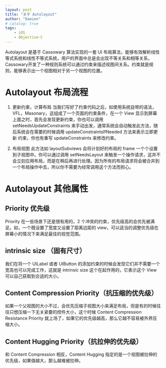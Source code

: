 ```yaml
---
layout: post
title: "关于 Autolayout"
author: "Damien"
# catalog: true
tags:
    - iOS
    - Objective-C
--- 
```


 
Autolayout 是基于 Cassowary 算法实现的一套 UI 布局算法，能够有效解析线性等式系统和线性不等式系统，用户的界面中总是会出现不等关系和相等关系，Cassowary开发了一种规则系统可以通过约束来描述视图间关系。约束就是规则，能够表示出一个视图相对于另一个视图的位置。

# Autolayout 布局流程
1. 更新约束，计算布局
当我们写好了约束代码之后，如使用系统自带的语法，VFL，Masonary，这组成了一个页面的约束条件，在一个 View 显示到屏幕上面之时，首先会发现更新约束，你也可以调用 setNeedsUpdateConstraints 来手动出发，通常系统会自动触发此方法，随后系统会在需要的时候调用 updateConstraintsIfNeeded 方法来表示立即更新 约束，你也有重写 updateConstraints 来修改约束。

2. 布局视图
此方法如 layoutSubviews 会将计划好的布局的 frame 一个个设置到子视图中。你可以通过调用 setNeedsLayout 来触发一个操作请求，这并不会立刻应用布局，而是在稍后再进行处理。因为所有的布局请求将会被合并到一个布局操作中去，所以你不需要为经常调用这个方法而担心。

# Autolayout 其他属性

## Priority 优先级
Priority 在一些场景下还是很有用的，2 个冲突的约束，优先级高的会优先被满足。如，一个既设置了宽度又设置了距离边距的 view，可以适当的调整优先级在屏幕小的情况下来满足最佳的视觉范围。

## intrinsic size （固有尺寸）
我们在将一个 UILabel 或者 UIButton 的添加约束的时候会发现它们并不需要一个宽高也可以完成工作，这就是 intrinsic size 这个在起作用的，它表示这个 View 可以自己获取到合适的大小。

## Content Compression Priority（抗压缩的优先级）
如果一个父视图的大小不过，会优先压缩子视图大小来满足布局，但是有的时候往往只想压缩一下无关紧要的控件大小，这个时候 Content Compression Resistance Priority 就上场了，如果它的优先级越高，那么它越不容易被外界压缩大小。

## Content Hugging Priority（抗拉伸的优先级）
和 Content Compression 相反，Content Hugging 指定的是一个视图被拉伸的优先级，如果值越大，那么越难被拉伸。

